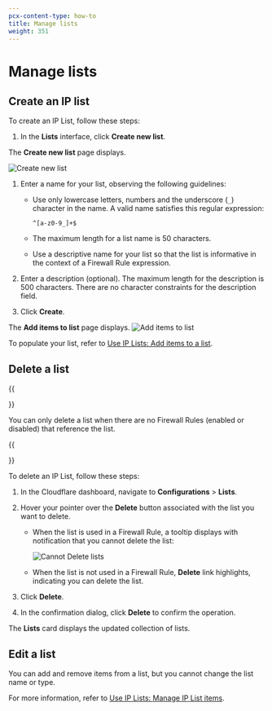 ```yaml
---
pcx-content-type: how-to
title: Manage lists
weight: 351
---
```


# Manage lists

## Create an IP list

To create an IP List, follow these steps:

1.  In the **Lists** interface, click **Create new list**.

The **Create new list** page displays.

![Create new list](/firewall/static/lists-create-new.png)

1.  Enter a name for your list, observing the following guidelines:

    *   Use only lowercase letters, numbers and the underscore (`_`) character in the name. A valid name satisfies this regular expression:

        `^[a-z0-9_]+$`

    *   The maximum length for a list name is 50 characters.

    *   Use a descriptive name for your list so that the list is informative in the context of a Firewall Rule expression.

2.  Enter a description (optional). The maximum length for the description is 500 characters. There are no character constraints for the description field.

3.  Click **Create**.

The **Add items to list** page displays.
![Add items to list](/firewall/static/lists-add-items-page.png)

To populate your list, refer to [Use IP Lists: Add items to a list](/firewall/cf-dashboard/rules-lists/manage-items/#add-items-to-a-list).

## Delete a list

{{<Aside type="note' header='Note">}}

You can only delete a list when there are no Firewall Rules (enabled or disabled) that reference the list.

{{</Aside>}}

To delete an IP List, follow these steps:

1.  In the Cloudflare dashboard, navigate to **Configurations** > **Lists**.

2.  Hover your pointer over the **Delete** button associated with the list you want to delete.

    *   When the list is used in a Firewall Rule, a tooltip displays with notification that you cannot delete the list:

        ![Cannot Delete lists](/firewall/static/lists-cannot-delete.png)

    *   When the list is not used in a Firewall Rule, **Delete** link highlights, indicating you can delete the list.

3.  Click **Delete**.

4.  In the confirmation dialog, click **Delete** to confirm the operation.

The **Lists** card displays the updated collection of lists.

## Edit a list

You can add and remove items from a list, but you cannot change the list name or type.

For more information, refer to [Use IP Lists: Manage IP List items](/firewall/cf-dashboard/rules-lists/manage-items/).
